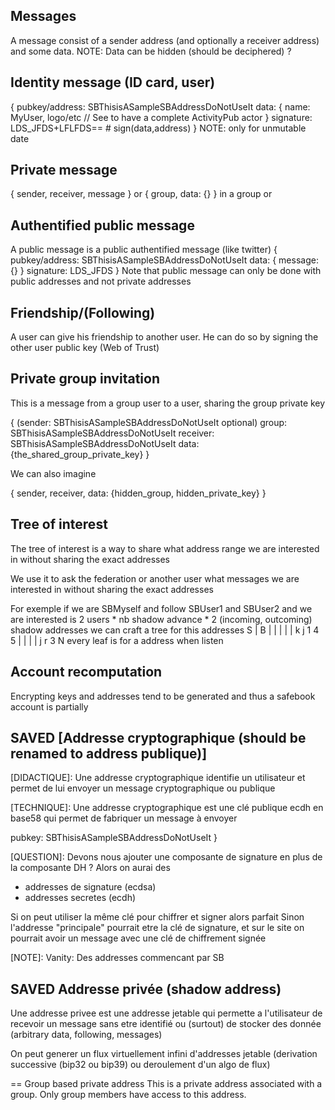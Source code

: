 ## Messages
A message consist of a sender address (and optionally a receiver address) and some data.
NOTE: Data can be hidden (should be deciphered) ?

## Identity message (ID card, user)
{
  pubkey/address: SBThisisASampleSBAddressDoNotUseIt
  data: {
    name: MyUser,
    logo/etc
    // See to have a complete ActivityPub actor
  }
  signature: LDS_JFDS+LFLFDS== # sign(data,address)
}
NOTE: only for unmutable date

## Private message

{ sender, receiver, message }
or { group, data: {} } in a group or

## Authentified public message

A public message is a public authentified message (like twitter)
{
  pubkey/address: SBThisisASampleSBAddressDoNotUseIt
  data: {
    message: {}
  }
  signature: LDS_JFDS
}
Note that public message can only be done with public addresses and not private addresses

## Friendship/(Following)

A user can give his friendship to another user.
He can do so by signing the other user public key (Web of Trust)

## Private group invitation

This is a message from a group user to a user, sharing the group private key

{
  (sender: SBThisisASampleSBAddressDoNotUseIt optional)
  group: SBThisisASampleSBAddressDoNotUseIt
  receiver: SBThisisASampleSBAddressDoNotUseIt
  data: {the_shared_group_private_key}
}

We can also imagine

{
  sender, receiver, data: {hidden_group, hidden_private_key}
}

## Tree of interest

The tree of interest is a way to share what address range
we are interested in without sharing the exact addresses

We use it to ask the federation or another user what messages we
are interested in without sharing the exact addresses

For exemple if we are SBMyself and follow SBUser1 and SBUser2
and we are interested is 2 users * nb shadow advance * 2 (incoming,
outcoming) shadow addresses 
we can craft a tree for this addresses
S
|
B
|   |   |   |   |
k   j   1   4   5
| |         | |
j r         3 N
every leaf is for a address when listen

## Account recomputation

Encrypting keys and addresses tend to be generated and thus a safebook
account is partially 

## SAVED  [Addresse cryptographique (should be renamed to address publique)]

[DIDACTIQUE]:
Une addresse cryptographique identifie un utilisateur et permet de lui envoyer un message cryptographique ou publique

[TECHNIQUE]:
Une addresse cryptographique est une clé publique ecdh en base58 qui permet de fabriquer un message à envoyer

[REFERENCE]:
{
  pubkey: SBThisisASampleSBAddressDoNotUseIt
}

[QUESTION]:
Devons nous ajouter une composante de signature en plus de la composante DH ?
Alors on aurai des
- addresses de signature (ecdsa)
- addresses secretes (ecdh)

Si on peut utiliser la même clé pour chiffrer et signer alors parfait
Sinon l'addresse "principale" pourrait etre la clé de signature, et sur
le site on pourrait avoir un message avec une clé de chiffrement signée

[NOTE]:
Vanity: Des addresses commencant par SB

## SAVED Addresse privée (shadow address)

Une addresse privee est une addresse jetable
qui permette a l'utilisateur de recevoir un message
sans etre identifié ou (surtout) de stocker des donnée
(arbitrary data, following, messages)

On peut generer un flux virtuellement infini d'addresses jetable
(derivation successive (bip32 ou bip39)
ou deroulement d'un algo de flux)

== Group based private address
This is a private address associated with a group.
Only group members have access to this address.
